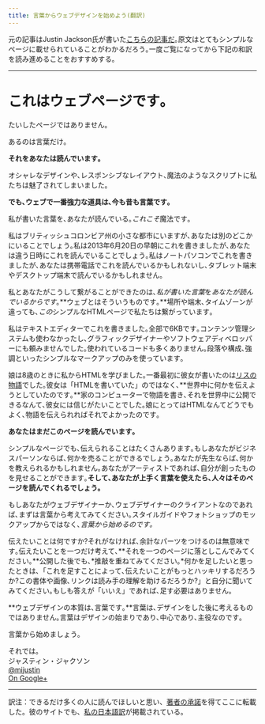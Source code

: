 ```yaml
---
title: 言葉からウェブデザインを始めよう(翻訳)
---
```


元の記事はJustin Jackson氏が書いた<a href="http://justinjackson.ca/words.html" target="_blank">こちらの記事だ</a>｡原文はとてもシンプルなページに載せられていることがわかるだろう｡一度ご覧になってから下記の和訳を読み進めることをおすすめする｡

---

# これはウェブページです｡

たいしたページではありません｡

あるのは言葉だけ｡

**それをあなたは読んでいます｡**

オシャレなデザインや､レスポンシブなレイアウト､魔法のようなスクリプトに私たちは魅了されてしまいました｡

**でも､ウェブで一番強力な道具は､今も昔も言葉です｡**

私が書いた言葉を､あなたが読んでいる｡*これこそ*魔法です｡

私はブリティッシュコロンビア州の小さな都市にいますが､あなたは別のどこかにいることでしょう｡私は2013年6月20日の早朝にこれを書きましたが､あなたは違う日時にこれを読んでいることでしょう｡私はノートパソコンでこれを書きましたが､あなたは携帯電話でこれを読んでいるかもしれないし､タブレット端末やデスクトップ端末で読んでいるかもしれません｡

私とあなたがこうして繋がることができたのは､*私が書いた言葉*を*あなたが読んでいるからです*｡**ウェブとはそういうものです｡**場所や端末､タイムゾーンが違っても､*この*シンプルなHTMLページで私たちは繋がっています｡

私はテキストエディターでこれを書きました｡全部で6KBです｡コンテンツ管理システムも使わなかったし､グラフィックデザイナーやソフトウェアディベロッパーにも頼みませんでした｡使われているコードも多くありません｡段落や構成､強調といったシンプルなマークアップのみを使っています｡

娘は8歳のときに私からHTMLを学びました｡一番最初に彼女が書いたのは[リスの物語](http://bizbox.ca/kidlet/)でした｡彼女は「HTMLを書いていた」のではなく､**世界中に何かを伝えようとしていたのです｡**家のコンピューターで物語を書き､それを世界中に公開できるなんて､彼女には信じがたいことでした｡娘にとってはHTMLなんてどうでもよく､物語を伝えられればそれでよかったのです｡

**あなたはまだこのページを読んでいます｡**

シンプルなページでも､伝えられることはたくさんあります｡もしあなたがビジネスパーソンならば､何かを売ることができるでしょう｡あなたが先生ならば､何かを教えられるかもしれません｡あなたがアーティストであれば､自分が創ったものを見せることができます｡**そして､あなたが上手く言葉を使えたら､人々はそのページを読んでくれるでしょう｡**

もしあなたがウェブデザイナーか､ウェブデザイナーのクライアントなのであれば､まずは言葉から考えてみてください｡スタイルガイドやフォトショップのモックアップからではなく､*言葉から始めるのです｡*

伝えたいことは何ですか?それがなければ､余計なパーツをつけるのは無意味です｡伝えたいことを一つだけ考えて､**それを一つのページに落としこんでみてください｡**公開した後でも､*推敲を重ねてみてください｡*何かを足したいと思ったときは､「これを足すことによって､伝えたいことがもっとハッキリするだろうか?この書体や画像､リンクは読み手の理解を助けるだろうか?」と自分に聞いてみてください｡もしも答えが「いいえ」であれば､足す必要はありません｡

**ウェブデザインの本質は､言葉です｡**言葉は､デザインをした後に考えるものではありません｡言葉はデザインの始まりであり､中心であり､主役なのです｡

言葉から始めましょう｡

それでは｡<br>
ジャスティン・ジャクソン<br>
[@mijustin](https://twitter.com/mijustin)<br>
[On Google+](https://plus.google.com/115056462967470089501)

---

訳注：できるだけ多くの人に読んでほしいと思い、<a href="https://twitter.com/mijustin/status/352491698733064192" target="_blank">著者の承諾</a>を得てここに転載した。彼のサイトでも、<a href="http://justinjackson.ca/words_japan.html" target="_blank">私の日本語訳</a>が掲載されている。
